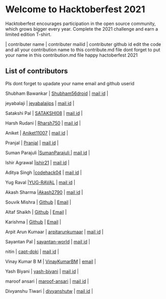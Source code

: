<h1>Welcome to Hacktoberfest 2021</h1>
<p>Hacktoberfest encourages participation in the open source community, which grows bigger every year. Complete the 2021 challenge and earn a limited edition T-shirt.</p>
| contributer name | contributer mailid | contributer github id
edit the code and  all your contribution name to this contribute.md file
dont forget to put your name in  this contribution.md file
happy hactoberfest 2021
<h2>List of contributors</h2>
<p>Pls dont forget to upadate your name email and github userid</p>

<p>Shubham Bawankar | <a href="https://github.com/Shubham56-droid">Shubham56droid</a>  | <a href="shubhambawankar735@gmail.com">mail id</a> |</p>
<p>jeyabalaji | <a href="https://https://github.com/jaibalajiui?tab=repositories">jeyabalajips</a>  | <a href="jeyabalajijbp@gmail.com">mail id</a> |</p>
<p>Satakshi Pal | <a href="https://github.com/SATAKSHI08">SATAKSHI08</a>  | <a href="satakshi.pal.civ19@itbhu.ac.in">mail id</a> |</p>
<p>Harsh Rudani | <a href="https://github.com/Rharsh750">Rharsh750</a>  | <a href="rudaniharsh7@gmail.com">mail id</a> |</p>
<p>Aniket | <a href="https://github.com/Aniket11007">Aniket11007</a>  | <a href="aniketjh617@gmail.com">mail id</a> |</p>
<p>Pranjal | <a href="https://github.com/pranjal-aggarwal">Pranjal</a>  | <a href="67028358+pranjal-aggarwal@users.noreply.github.com">mail id</a> |</p>
<p>Suman Parajuli |<a href="https://github.com/SumanParajuli">SumanParajuli </a> | <a href="sumansupercell@gmail.com">mail id</a> | </p>
<p>Ishir Agrawal |<a href="https://github.com/ishir21">ishir21</a> | <a href="ishiragrawal02@gmail.com">mail id</a> | </p>
<p>Aditya Singh |<a href="https://github.com/codehack04">codehack04</a> | <a href="adityaanu04ss@gmail.com">mail id</a> | </p>
<p>Yug Raval |<a href="https://github.com/YUG-RAVAL">YUG-RAVAL</a> | <a href="yugsraval@gmail.com">mail id</a> | </p>
<p>Akash Sharma |<a href="https://github.com/Akash2790">Akash2790</a> | <a href="akashsh27901@gmail.com">mail id</a> | </p>
<p>Souvik Mishra | <a href="https://github.com/souvikmishra">Github</a> | <a href="mishra.souvik911@gmail.com">Email</a> | </p>
<p>Altaf Shaikh | <a href="https://github.com/altafshaikh">Github</a> | <a href="altafshaikh@teachmebro.com">Email</a> | </p>
<p>Karishma | <a href="https://github.com/Divya333">Github</a> | <a href="vaddidivyasrikarishma@gmail.com.com">Email</a> | </p>
<p>Arpit Arun Kumaar | <a href="https://github.com/arpitarunkumaar">arpitarunkumaar</a> | <a href="arpitak14@outlook.com">mail id</a> | </p>
<p>Sayantan Pal | <a href="https://github.com/sayantan-world">sayantan-world</a> | <a href="sayantan.world98@gmail.com">mail id</a> | </p>
<p>nitin | <a href="https://https://github.com/capt-doki">capt-doki</a>  | <a href="nitinkumarmishra.btcivil20@pec.edu.in">mail id</a> |</p>
<p>Vinay Kumar  B M | <a href="https://github.com/VinayKumarBM">VinayKumarBM</a> | <a href="bmvinayk@gmail.com">email</a> | </p>
<p>Yash Biyani | <a href="https://github.com/biyaniyash23">yash-biyani</a> | <a href="workyash23@gmail.com">mail id</a> | </p>
<p>maroof ansari | <a href="https://github.com/maroof31">maroof-ansari</a> | <a href="maroofansari144@gmail.com">mail id</a> | </p>
<p>Divyanshu Tiwari | <a href="https://github.com/divyanshutw">divyanshutw</a> | <a href="divyanshutw@gmail.com">mail id</a> | </p>



